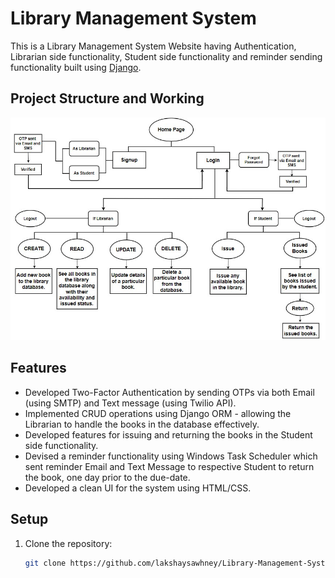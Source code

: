 # Library Management System

This is a Library Management System Website having Authentication, Librarian side functionality, Student side functionality and reminder sending functionality built using [Django](https://www.djangoproject.com/).

## Project Structure and Working
![Webchart](images/Webchart.jpg)

## Features

- Developed Two-Factor Authentication by sending OTPs via both Email (using SMTP) and Text message (using Twilio API).
- Implemented CRUD operations using Django ORM - allowing the Librarian to handle the books in the database effectively.
- Developed features for issuing and returning the books in the Student side functionality.
- Devised a reminder functionality using Windows Task Scheduler which sent reminder Email and Text Message to respective Student to return the book, one day prior to the due-date.
- Developed a clean UI for the system using HTML/CSS.

## Setup

1. Clone the repository:
   ```sh
   git clone https://github.com/lakshaysawhney/Library-Management-System.git
